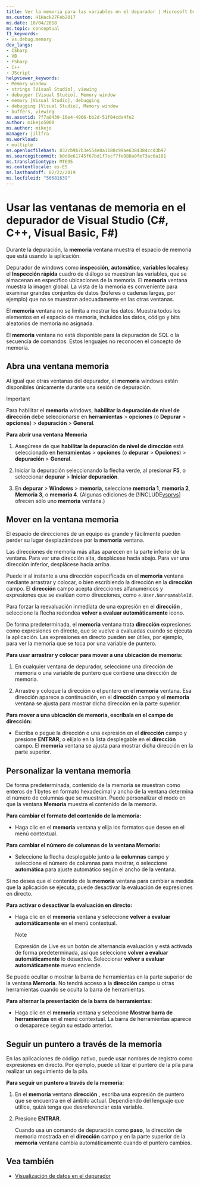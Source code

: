 ```yaml
---
title: Ver la memoria para las variables en el depurador | Microsoft Docs
ms.custom: H1Hack27Feb2017
ms.date: 10/04/2018
ms.topic: conceptual
f1_keywords:
- vs.debug.memory
dev_langs:
- CSharp
- VB
- FSharp
- C++
- JScript
helpviewer_keywords:
- Memory window
- strings [Visual Studio], viewing
- debugger [Visual Studio], Memory window
- memory [Visual Studio], debugging
- debugging [Visual Studio], Memory window
- buffers, viewing
ms.assetid: 7f7a0439-10e4-4966-bb2d-51f04cda4fe2
author: mikejo5000
ms.author: mikejo
manager: jillfra
ms.workload:
- multiple
ms.openlocfilehash: 832cb9b7b3e554e8a1180c99ae6384384ccd3b97
ms.sourcegitcommit: b0d8e61745f67bd1f7ecf7fe080a0fe73ac6a181
ms.translationtype: MTE95
ms.contentlocale: es-ES
ms.lasthandoff: 02/22/2019
ms.locfileid: "56681639"
---
```

# <a name="use-the-memory-windows-in-the-visual-studio-debugger-c-c-visual-basic-f"></a>Usar las ventanas de memoria en el depurador de Visual Studio (C#, C++, Visual Basic, F#)

Durante la depuración, la **memoria** ventana muestra el espacio de memoria que está usando la aplicación.

Depurador de windows como **inspección**, **automático**, **variables locales**y el **Inspección rápida** cuadro de diálogo se muestran las variables, que se almacenan en específico ubicaciones de la memoria. El **memoria** ventana muestra la imagen global. La vista de la memoria es conveniente para examinar grandes conjuntos de datos (búferes o cadenas largas, por ejemplo) que no se muestran adecuadamente en las otras ventanas.

El **memoria** ventana no se limita a mostrar los datos. Muestra todos los elementos en el espacio de memoria, incluidos los datos, código y bits aleatorios de memoria no asignada.

El **memoria** ventana no está disponible para la depuración de SQL o la secuencia de comandos. Estos lenguajes no reconocen el concepto de memoria.

## <a name="open-a-memory-window"></a>Abra una ventana memoria

Al igual que otras ventanas del depurador, el **memoria** windows están disponibles únicamente durante una sesión de depuración.

>[!IMPORTANT]
>Para habilitar el **memoria** windows, **habilitar la depuración de nivel de dirección** debe seleccionarse en **herramientas** > **opciones** (o **Depurar** > **opciones**) > **depuración** > **General**.

**Para abrir una ventana Memoria**

1. Asegúrese de que **habilitar la depuración de nivel de dirección** está seleccionado en **herramientas** > **opciones** (o **depurar**  >  **Opciones**) > **depuración** > **General**.

1. Iniciar la depuración seleccionando la flecha verde, al presionar **F5**, o seleccionar **depurar** > **Iniciar depuración**.

2. En **depurar** > **Windows** > **memoria**, seleccione **memoria 1**, **memoria 2**, **Memoria 3**, o **memoria 4**. (Algunas ediciones de [!INCLUDE[vsprvs](../code-quality/includes/vsprvs_md.md)] ofrecen sólo uno **memoria** ventana.)

## <a name="move-around-in-the-memory-window"></a>Mover en la ventana memoria

El espacio de direcciones de un equipo es grande y fácilmente pueden perder su lugar desplazándose por la **memoria** ventana.

Las direcciones de memoria más altas aparecen en la parte inferior de la ventana. Para ver una dirección alta, desplácese hacia abajo. Para ver una dirección inferior, desplácese hacia arriba.

Puede ir al instante a una dirección especificada en el **memoria** ventana mediante arrastrar y colocar, o bien escribiendo la dirección en la **dirección** campo. El **dirección** campo acepta direcciones alfanuméricos y expresiones que se evalúan como direcciones, como `e.User.NonroamableId`.

Para forzar la reevaluación inmediata de una expresión en el **dirección** , seleccione la flecha redondea **volver a evaluar automáticamente** icono.

De forma predeterminada, el **memoria** ventana trata **dirección** expresiones como expresiones en directo, que se vuelve a evaluadas cuando se ejecuta la aplicación. Las expresiones en directo pueden ser útiles, por ejemplo, para ver la memoria que se toca por una variable de puntero.

**Para usar arrastrar y colocar para mover a una ubicación de memoria:**

1. En cualquier ventana de depurador, seleccione una dirección de memoria o una variable de puntero que contiene una dirección de memoria.

2. Arrastre y coloque la dirección o el puntero en el **memoria** ventana. Esa dirección aparece a continuación, en el **dirección** campo y el **memoria** ventana se ajusta para mostrar dicha dirección en la parte superior.

**Para mover a una ubicación de memoria, escríbala en el campo de dirección:**

- Escriba o pegue la dirección o una expresión en el **dirección** campo y presione **ENTRAR**, o elíjalo en la lista desplegable en el **dirección** campo. El **memoria** ventana se ajusta para mostrar dicha dirección en la parte superior.

## <a name="customize-the-memory-window"></a>Personalizar la ventana memoria

De forma predeterminada, contenido de la memoria se muestran como enteros de 1 bytes en formato hexadecimal y ancho de la ventana determina el número de columnas que se muestran. Puede personalizar el modo en que la ventana **Memoria** muestra el contenido de la memoria.

**Para cambiar el formato del contenido de la memoria:**

-  Haga clic en el **memoria** ventana y elija los formatos que desee en el menú contextual.

**Para cambiar el número de columnas de la ventana Memoria:**

- Seleccione la flecha desplegable junto a la **columnas** campo y seleccione el número de columnas para mostrar, o seleccione **automática** para ajuste automático según el ancho de la ventana.

Si no desea que el contenido de la **memoria** ventana para cambiar a medida que la aplicación se ejecuta, puede desactivar la evaluación de expresiones en directo.

**Para activar o desactivar la evaluación en directo:**

- Haga clic en el **memoria** ventana y seleccione **volver a evaluar automáticamente** en el menú contextual.

  >[!NOTE]
  >Expresión de Live es un botón de alternancia evaluación y está activada de forma predeterminada, así que seleccione **volver a evaluar automáticamente** lo desactiva. Seleccionar **volver a evaluar automáticamente** nuevo enciende.

Se puede ocultar o mostrar la barra de herramientas en la parte superior de la ventana **Memoria**. No tendrá acceso a la **dirección** campo u otras herramientas cuando se oculta la barra de herramientas.

**Para alternar la presentación de la barra de herramientas:**

- Haga clic en el **memoria** ventana y seleccione **Mostrar barra de herramientas** en el menú contextual. La barra de herramientas aparece o desaparece según su estado anterior.

## <a name="follow-a-pointer-through-memory"></a>Seguir un puntero a través de la memoria

En las aplicaciones de código nativo, puede usar nombres de registro como expresiones en directo. Por ejemplo, puede utilizar el puntero de la pila para realizar un seguimiento de la pila.

**Para seguir un puntero a través de la memoria:**

1. En el **memoria** ventana **dirección** , escriba una expresión de puntero que se encuentra en el ámbito actual. Dependiendo del lenguaje que utilice, quizá tenga que desreferenciar esta variable.

2. Presione **ENTRAR**.

   Cuando usa un comando de depuración como **paso**, la dirección de memoria mostrada en el **dirección** campo y en la parte superior de la **memoria** ventana cambia automáticamente cuando el puntero cambios.

## <a name="see-also"></a>Vea también
- [Visualización de datos en el depurador](../debugger/viewing-data-in-the-debugger.md)